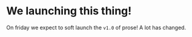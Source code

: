 # We launching this thing!

On friday we expect to soft launch the `v1.0` of prose! A lot has changed.

